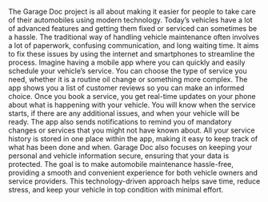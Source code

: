 The Garage Doc project is all about making it easier for people to take care of their
automobiles using modern technology. Today’s vehicles have a lot of advanced features
and getting them fixed or serviced can sometimes be a hassle. The traditional way of
handling vehicle maintenance often involves a lot of paperwork, confusing communication,
and long waiting time.
It aims to fix these issues by using the internet and smartphones to streamline the process.
Imagine having a mobile app where you can quickly and easily schedule your vehicle’s
service. You can choose the type of service you need, whether it is a routine oil change or
something more complex. The app shows you a list of customer reviews so you can make
an informed choice. Once you book a service, you get real-time updates on your phone
about what is happening with your vehicle. You will know when the service starts, if there
are any additional issues, and when your vehicle will be ready. The app also sends
notifications to remind you of mandatory changes or services that you might not have
known about. All your service history is stored in one place within the app, making it easy
to keep track of what has been done and when.
Garage Doc also focuses on keeping your personal and vehicle information secure, ensuring
that your data is protected. The goal is to make automobile maintenance hassle-free,
providing a smooth and convenient experience for both vehicle owners and service
providers. This technology-driven approach helps save time, reduce stress, and keep your
vehicle in top condition with minimal effort.
